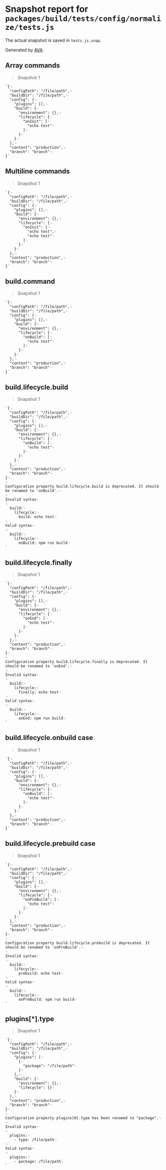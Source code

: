 # Snapshot report for `packages/build/tests/config/normalize/tests.js`

The actual snapshot is saved in `tests.js.snap`.

Generated by [AVA](https://ava.li).

## Array commands

> Snapshot 1

    `{␊
      "configPath": "/file/path",␊
      "buildDir": "/file/path",␊
      "config": {␊
        "plugins": [],␊
        "build": {␊
          "environment": {},␊
          "lifecycle": {␊
            "onInit": [␊
              "echo test"␊
            ]␊
          }␊
        }␊
      },␊
      "context": "production",␊
      "branch": "branch"␊
    }`

## Multiline commands

> Snapshot 1

    `{␊
      "configPath": "/file/path",␊
      "buildDir": "/file/path",␊
      "config": {␊
        "plugins": [],␊
        "build": {␊
          "environment": {},␊
          "lifecycle": {␊
            "onInit": [␊
              "echo test",␊
              "echo test"␊
            ]␊
          }␊
        }␊
      },␊
      "context": "production",␊
      "branch": "branch"␊
    }`

## build.command

> Snapshot 1

    `{␊
      "configPath": "/file/path",␊
      "buildDir": "/file/path",␊
      "config": {␊
        "plugins": [],␊
        "build": {␊
          "environment": {},␊
          "lifecycle": {␊
            "onBuild": [␊
              "echo test"␊
            ]␊
          }␊
        }␊
      },␊
      "context": "production",␊
      "branch": "branch"␊
    }`

## build.lifecycle.build

> Snapshot 1

    `{␊
      "configPath": "/file/path",␊
      "buildDir": "/file/path",␊
      "config": {␊
        "plugins": [],␊
        "build": {␊
          "environment": {},␊
          "lifecycle": {␊
            "onBuild": [␊
              "echo test"␊
            ]␊
          }␊
        }␊
      },␊
      "context": "production",␊
      "branch": "branch"␊
    }␊
    ␊
    Configuration property build.lifecycle.build is deprecated. It should be renamed to 'onBuild'.␊
    ␊
    Invalid syntax␊
    ␊
      build:␊
        lifecycle:␊
          build: echo test␊
    ␊
    Valid syntax␊
    ␊
      build:␊
        lifecycle:␊
          onBuild: npm run build␊
    `

## build.lifecycle.finally

> Snapshot 1

    `{␊
      "configPath": "/file/path",␊
      "buildDir": "/file/path",␊
      "config": {␊
        "plugins": [],␊
        "build": {␊
          "environment": {},␊
          "lifecycle": {␊
            "onEnd": [␊
              "echo test"␊
            ]␊
          }␊
        }␊
      },␊
      "context": "production",␊
      "branch": "branch"␊
    }␊
    ␊
    Configuration property build.lifecycle.finally is deprecated. It should be renamed to 'onEnd'.␊
    ␊
    Invalid syntax␊
    ␊
      build:␊
        lifecycle:␊
          finally: echo test␊
    ␊
    Valid syntax␊
    ␊
      build:␊
        lifecycle:␊
          onEnd: npm run build␊
    `

## build.lifecycle.onbuild case

> Snapshot 1

    `{␊
      "configPath": "/file/path",␊
      "buildDir": "/file/path",␊
      "config": {␊
        "plugins": [],␊
        "build": {␊
          "environment": {},␊
          "lifecycle": {␊
            "onBuild": [␊
              "echo test"␊
            ]␊
          }␊
        }␊
      },␊
      "context": "production",␊
      "branch": "branch"␊
    }`

## build.lifecycle.prebuild case

> Snapshot 1

    `{␊
      "configPath": "/file/path",␊
      "buildDir": "/file/path",␊
      "config": {␊
        "plugins": [],␊
        "build": {␊
          "environment": {},␊
          "lifecycle": {␊
            "onPreBuild": [␊
              "echo test"␊
            ]␊
          }␊
        }␊
      },␊
      "context": "production",␊
      "branch": "branch"␊
    }␊
    ␊
    Configuration property build.lifecycle.prebuild is deprecated. It should be renamed to 'onPreBuild'.␊
    ␊
    Invalid syntax␊
    ␊
      build:␊
        lifecycle:␊
          prebuild: echo test␊
    ␊
    Valid syntax␊
    ␊
      build:␊
        lifecycle:␊
          onPreBuild: npm run build␊
    `

## plugins[*].type

> Snapshot 1

    `{␊
      "configPath": "/file/path",␊
      "buildDir": "/file/path",␊
      "config": {␊
        "plugins": [␊
          {␊
            "package": "/file/path"␊
          }␊
        ],␊
        "build": {␊
          "environment": {},␊
          "lifecycle": {}␊
        }␊
      },␊
      "context": "production",␊
      "branch": "branch"␊
    }␊
    ␊
    Configuration property plugins[0].type has been renamed to "package".␊
    ␊
    Invalid syntax␊
    ␊
      plugins:␊
        - type: /file/path␊
    ␊
    Valid syntax␊
    ␊
      plugins:␊
        - package: /file/path␊
    `
